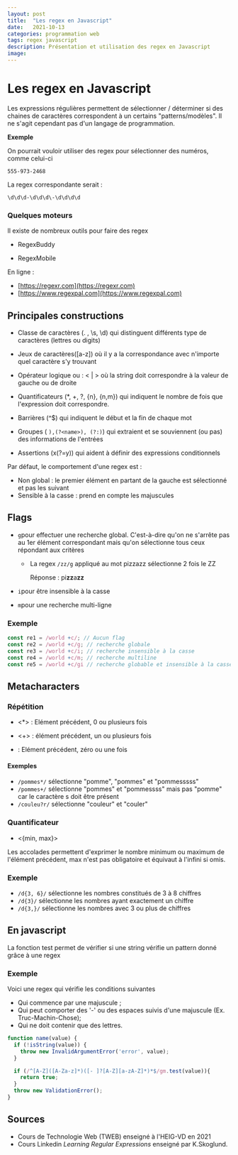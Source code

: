 ```yaml
---
layout: post
title:  "Les regex en Javascript"
date:   2021-10-13
categories: programmation web
tags: regex javascript
description: Présentation et utilisation des regex en Javascript
image: 
---
```




# Les regex en Javascript

Les expressions régulières permettent de sélectionner / déterminer si des chaines de caractères correspondent à un certains "patterns/modèles". Il ne s'agit cependant pas d'un langage de programmation.

**Exemple**

On pourrait vouloir utiliser des regex pour sélectionner des numéros, comme celui-ci

`555-973-2468`

La regex correspondante serait :

`\d\d\d-\d\d\d\-\d\d\d\d`

### Quelques moteurs

Il existe de nombreux outils pour faire des regex

- RegexBuddy

- RegexMobile

En ligne :

- [https://regexr.com](https://regexr.com)
- [https://www.regexpal.com](https://www.regexpal.com)

## Principales constructions

- Classe de caractères (. , \s, \d)  qui distinguent différents type de caractères (lettres ou digits) 

- Jeux de caractères([a-z]) où il y  a la correspondance avec n'importe quel caractère s'y trouvant
- Opérateur logique ou : < | > où la string doit correspondre à la valeur de gauche ou de droite
- Quantificateurs  (*, +, ?, {n}, {n,m}) qui indiquent le nombre de fois que l'expression doit correspondre.

- Barrières (^$) qui indiquent le début et la fin de chaque mot

- Groupes ( `),(?<name>), (?:)`) qui extraient et se souviennent (ou pas) des informations de l'entrées

- Assertions (x(?=y)) qui aident à définir des expressions conditionnels


Par défaut, le comportement d'une regex est :

- Non global : le premier élément en partant de la gauche est sélectionné et pas les suivant
- Sensible à la casse : prend en compte les majuscules

## Flags

- `g`pour effectuer une recherche global. C'est-à-dire qu'on ne s'arrête pas au 1er élément correspondant mais qu'on sélectionne tous ceux répondant aux critères

  - ​	La regex `/zz/g` appliqué au mot pizzazz sélectionne 2 fois le ZZ

    ​	Réponse :  pi**zz**a**zz**

- `i`pour  être insensible à la casse

- `m`pour une recherche multi-ligne

### Exemple

```javascript
const re1 = /world +c/; // Aucun flag
const re2 = /world +c/g; // recherche globale
const re3 = /world +c/i; // recherche insensible à la casse
const re4 = /world +c/m; // recherche multiline
const re5 = /world +c/gi // recherche globable et insensible à la casse
```



## Metacharacters

### Répétition

- <*> : Elément précédent, 0 ou plusieurs fois

- <+> : élément précédent, un ou plusieurs fois
- <?> : Elément précédent, zéro ou une fois

#### Exemples

- `/pommes*/` sélectionne "pomme", "pommes" et "pommesssss"
- `/pommes+/` sélectionne "pommes" et "pommessss" mais pas "pomme" car le caractère s doit être présent
- `/couleu?r/` sélectionne "couleur" et "couler"

 

### Quantificateur

- <{min, max}>

Les accolades permettent d'exprimer le nombre minimum ou maximum de l'élément précédent, max n'est pas obligatoire et équivaut à l'infini si omis.

### Exemple

- `/d{3, 6}/` sélectionne les nombres constitués de 3 à 8 chiffres
- `/d{3}/` sélectionne les nombres ayant exactement un chiffre
- `/d{3,}/` sélectionne les nombres avec 3 ou plus de chiffres

## En javascript

La fonction test permet de vérifier si une string vérifie un pattern donné grâce à une regex

### Exemple

Voici une regex qui vérifie les conditions suivantes

 * Qui commence par une majuscule ;
 * Qui peut comporter des '-' ou des espaces suivis d'une majuscule (Ex. Truc-Machin-Chose);
 * Qui ne doit contenir que des lettres.

```javascript
function name(value) {
  if (!isString(value)) {
    throw new InvalidArgumentError('error', value);
  }

  if (/^[A-Z]([A-Za-z]*)([- ]?[A-Z][a-zA-Z]*)*$/gm.test(value)){
    return true;
  }
  throw new ValidationError();
}
```



## Sources 

- Cours de Technologie Web (TWEB) enseigné à l'HEIG-VD en 2021
- Cours Linkedin *Learning Regular Expressions* enseigné par K.Skoglund.



